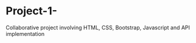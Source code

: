 # Project-1-
Collaborative project involving HTML, CSS, Bootstrap, Javascript and API implementation
